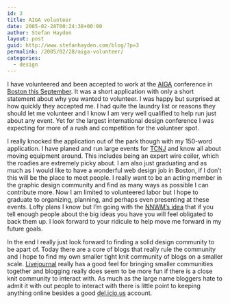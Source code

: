 ```yaml
---
id: 3
title: AIGA volunteer
date: 2005-02-28T00:24:38+00:00
author: Stefan Hayden
layout: post
guid: http://www.stefanhayden.com/blog/?p=3
permalink: /2005/02/28/aiga-volunteer/
categories:
  - design
---
```

I have volunteered and been accepted to work at the <a href="http://www.aiga.org/">AIGA</a> conference in <a href="http://www.aiga.org/content.cfm/design%5Fconference%5F2005">Boston this September</a>. It was a short application with only a short statement about why you wanted to volunteer. I was happy but surprised at how quickly they accepted me. I had quite the laundry list or reasons they should let me volunteer and I know I am very well qualified to help run just about any event. Yet for the largest international design conference I was expecting for more of a rush and competition for the volunteer spot.

I really knocked the application out of the park though with my 150-word application. I have planed and run large events for <a href="http://www.tcnj.edu">TCNJ</a> and know all about moving equipment around. This includes being an expert wire coiler, which the roadies are extremely picky about. I am also just graduating and as much as I would like to have a wonderful web design job in Boston, if I don’t this will be the place to meet people. I really want to be an acting member in the graphic design community and find as many ways as possible I can contribute more. Now I am limited to volunteered labor but I hope to graduate to organizing, planning, and perhaps even presenting at these events. Lofty plans I know but I’m going with the <a href="http://www.nanowrimo.org/">NNWM’s idea</a> that if you tell enough people about the big ideas you have you will feel obligated to back them up. I look forward to your ridicule to help move me forward in my future goals.

In the end I really just look forward to finding a solid design community to be apart of. Today there are a core of blogs that really rule the community and I hope to find my own smaller tight knit community of blogs on a smaller scale. <a href="http://www.livejournal.com">Livejournal</a> really has a good feel for bringing smaller communities together and blogging really does seem to be more fun if there is a close knit community to interact with. As much as the large name bloggers hate to admit it with out people to interact with there is little point to keeping anything online besides a good <a href="http://del.icio.us/STHayden">del.icio.us</a> account.
